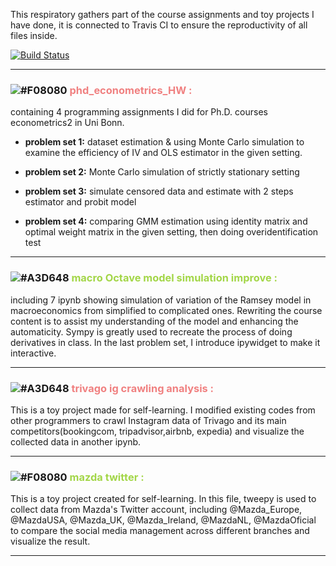 This respiratory gathers part of the course assignments and toy projects I have done, it is connected to Travis CI to ensure the reproductivity of all files inside.


[![Build Status](https://travis-ci.com/amanda8412383/Rplication-testing.svg?branch=main)](https://travis-ci.com/amanda8412383/Rplication-testing)

---
 
### ![#F08080](https://via.placeholder.com/15/f08080/000000?text=+) <span style="color:LIGHTCORAL">**phd_econometrics_HW :**</span> 
containing 4 programming assignments I did for Ph.D. courses econometrics2 in Uni Bonn.
    
   - **problem set 1:** dataset estimation & using Monte Carlo simulation to examine the efficiency of IV and OLS estimator in the given setting.

   - **problem set 2:** Monte Carlo simulation of strictly stationary setting

   - **problem set 3:** simulate censored data and estimate with 2 steps estimator and probit model

   - **problem set 4:** comparing GMM estimation using identity matrix and optimal weight matrix in the given setting, then doing overidentification test
---

### ![#A3D648](https://via.placeholder.com/15/a3d648/000000?text=+) <span style="color:#a3d648">**macro Octave model simulation improve :**</span>  

including 7 ipynb showing simulation of variation of the Ramsey model in macroeconomics from simplified to complicated ones. Rewriting the course content is to assist my understanding of the model and enhancing the automaticity. Sympy is greatly used to recreate the process of doing derivatives in class. In the last problem set, I introduce ipywidget to make it interactive.  

---
### ![#A3D648](https://via.placeholder.com/15/f08080/000000?text=+) <span style="color:LIGHTCORAL">**trivago ig crawling analysis :**</span> 

This is a toy project made for self-learning. I modified existing codes from other programmers to crawl Instagram data of Trivago and its main competitors(bookingcom, tripadvisor,airbnb, expedia) and visualize the collected data in another ipynb.


---

### ![#F08080](https://via.placeholder.com/15/a3d648/000000?text=+) <span style="color:#a3d648">**mazda twitter :**</span> 

This is a toy project created for self-learning. In this file, tweepy is used to collect data from Mazda's Twitter account, including @Mazda_Europe, @MazdaUSA, @Mazda_UK, @Mazda_Ireland, @MazdaNL, @MazdaOficial to compare the social media management across different branches and visualize the result.

---
<!-- ### ![#A3D648](https://via.placeholder.com/15/a3d648/000000?text=+) <span style="color:#a3d648">**macro Octave model simulation improve :**</span> 
--- -->